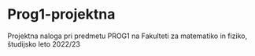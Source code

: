 # Prog1-projektna
Projektna naloga pri predmetu PROG1 na Fakulteti za matematiko in fiziko, študijsko leto 2022/23
